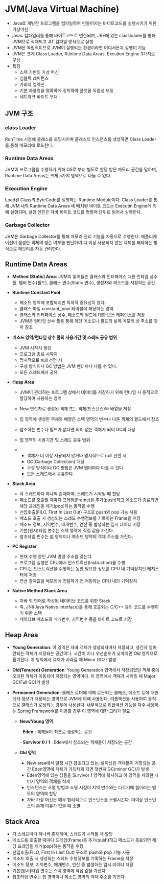 # JVM(Java Virtual Machine)

- Java로 개발한 프로그램을 컴파일하여 만들어지는 바이트코드를 실행시키기 위한 가상머신
- javac 컴파일러를 통해 바이트코드로 변한되며, JRE에 있는 classloader를 통해 JVM으로 적재되고 JIT 컴파일 방식으로 실행
- JVM은 독립적이므로 JVM이 실행되는 환경이라면 어디서든지 실행이 가능
- JVM은 크게 Class Loader, Runtime Data Areas, Excution Engine 3가지로 구성
- 특징
  - 스택 기반의 가상 머신
  - 심볼릭 레퍼런스
  - 가비지 컬렉션
  - 기본 자룧령을 명확하게 정의하여 플랫폼 독립성 보장
  - 네트워크 바이트 오더

## JVM 구조

### class Loader

RunTime 시점에 클래스를 로딩시키며 클래스의 인스턴스를 생성하면 Class Loader를 통해 메모리에 로드한다.

### Runtime Data Areas

JVM이 프로그램을 수행하기 위해 OS로 부터 별도로 할당 받은 메모리 공간을 말하며, Runtime Data Areas는 크게 5가지 영역으로 나눌 수 있다.

### Execution Engine

Load된 Class의 ByteCode를 실행하는 Runtime Module이다. Class Loader를 통해 JVM 내의 Runtime Data Areas 에 배치된 바이트 코드는 Executin Engine에 의해 실행되며, 실행 엔진은 자바 바이트 코드를 명령어 단위로 읽어서 실행한다.

### Garbage Collector

JVM은 Garbage Collector를 통해 메모리 관리 기능을 자동으로 수행한다. 애플리케이션이 생성한 객체의 생존 여부를 판단하여 더 이상 사용되지 않는 객체를 해제하는 방식으로 메모리를 자동 관리한다.

## Runtime Data Areas

- **Method (Static) Area**: JVM이 읽어들인 클래스와 인터페이스 대한 런타임 상수 풀, 멤버 변수(필드), 클래스 변수(Static 변수), 생성자와 메소드를 저장하는 공간
- **Runtime Constant Pool**
  - 메소드 영역에 포함되지만 독자적 중요성이 있다.
  - 클래스 파일 constant_pool 테이블에 해당하는 영역
  - 클래스와 인터페이스 상수, 메소드와 필드에 대한 모든 레퍼런스를 저장
  - JVM은 런타임 상수 풀을 통해 해당 메소드나 필드의 실제 메모리 상 주소를 찾아 참조
- **메소드 영역/런타임 상수 풀의 사용기간 및 스레드 공유 범위**

  - JVM 시작시 생성
  - 프로그램 종료 시까지
  - 명시적으로 null 선언 시
  - 구성 방식이나 GC 방법은 JVM 벤더마다 다를 수 있다.
  - 모든 스레드에서 공유
- **Heap Area**

  - JVM이 관리하는 프로그램 상에서 데이터를 저장하기 위해 런타임 시 동적으로 할당하여 사용하는 영역

  - New 연산자로 생성된 객체 또는 객체(인스턴스)와 배열을 저장

  - 힙 영역에 생성된 객체와 배열은 스택 영역의 변수나 다른 객체의 필드에서 참조

  - 참조하는 변수나 필드가 없다면 의미 없는 객체가 되어 GC의 대상

  - 힙 영역의 사용기간 및 스레드 공유 범위

  - - 객체가 더 이상 사용되지 않거나 명시적으로 null 선언 시
    - GC(Garbage Collection) 대상
    - 구성 방식이나 GC 방법은 JVM 벤더마다 다를 수 있다.
    - 모든 스레드에서 공유한다.
- **Stack Area**
  - 각 스레드마다 하나씩 존재하며, 스레드가 시작될 때 할당
  - 메소드를 호출할 때마다 프레임(Frame)을 추가(push)하고 메소드가 종료되면 해당 프레임을 제거(pop)하는 동작을 수행
  - 선입후출(FILO, First In Last Out) 구조로 push와 pop 기능 사용
  - 메소드 호출 시 생성되는 스레드 수행정보를 기록하는 Frame을 저장
  - 메소드 정보, 지역변수, 매개변수, 연산 중 발생하는 임시 데이터 저장
  - 기본(원시)타입 변수는 스택 영역에 직접 값을 가진다.
  - 참조타임 변수는 힙 영역이나 메소드 영역의 객체 주소를 가진다.
- **PC Register**
  - 현재 수행 중인 JVM 명령 주소를 갖는다.
  - 프로그램 실행은 CPU에서 인스트럭션(Instruction)을 수행
  - CPU는 인스트럭션을 수행하는 동안 필요한 정보를 CPU 내 기억장치인 레지스터에 저장
  - 연산 결곽값을 메모리에 전달하기 전 저장하는 CPU 내의 기억장치
- **Native Method Stack Area**
  - 자바 외 언어로 작성된 네이티브 코드를 위한 Stack
  - 즉, JNI(Java Native Interface)를 통해 호출되는 C/C++ 등의 코드를 수행하기 위한 스택
  - 네이티브 메소드의 매개변수, 지역변수 등을 바이트 코드로 저장

## Heap Area

- **Young Generation**: 이 영역은 자바 객체가 생성되자마자 저장되고, 생긴지 얼마 안되는 객체가 저장되는 공간이다. 시간이 지나 우선순위가 낮아지면 Old 영역으로 옮겨진다. 이 영역에서 객체가 사라질 때 Minor GC가 발생

- **Old(Tenured) Generation**: Young Generation 영역에서 저장되었던 객체 중에 오래된 객체가 이동되어 저장되는 영역이다. 이 영역에서 객체가 사라질 때 Major GC(Full GC)가 발생

- **Permanent Generation**: 클래스 로더에 의해 로든되는 클래스, 메소드 등에 대한 메타 정보가 저장되는 영역으로 JVM에 의해 사용된다. 리플렉션을 사용하여 동적으로 클래스가 로딩되는 경우에 사용된다. 내부적으로 리플렉션 기능을 자주 사용하는 Spring Framework를 이용할 경우 이 영역에 대한 고려가 필요

  - **New/Young 영역**

    \- **Eden** : 객체들이 최초로 생성되는 공간

    \- **Survivor 0 / 1** : Eden에서 참조되는 객체들이 저장되는 공간

  - **Old 영역**

    - New area에서 일정 시간 참조되고 있는, 살아남은 객체들이 저장되는 공간 Eden영역에 객체가 가득차게 되면 첫번째 GC(minor GC)가 발생
    - Eden영역에 있는 값들을 Survivor 1 영역에 복사하고 이 영역을 제외한 나머지 영역의 객체를 삭제
    - 인스턴스는 소멸 방법과 소멸 시점이 지역 변수와는 다르기에 힙이라는 별도의 영역에 할당
    - 자바 가상 머신은 매우 합리적으로 인스턴스를 소멸시킨다. 더이상 인스턴스의 존재 이유가 없을 때 소멸

## Stack Area

- 각 스레드마다 하나씩 존재하며, 스레드가 시작될 때 할당
- 메소드를 호출할 때마다 프레임(Frame)을 추가(push)하고 메소드가 종료되면 해당 프레임을 제거(pop)하는 동작을 수행
- 선입후출(FILO, First In Last Out) 구조로 push와 pop 기능 사용
- 메소드 호출 시 생성되는 스레드 수행정보를 기록하는 Frame을 저장
- 메소드 정보, 지역변수, 매개변수, 연산 중 발생하는 임시 데이터 저장
- 기본(원시)타입 변수는 스택 영역에 직접 값을 가진다.
- 참조타임 변수는 힙 영역이나 메소드 영역의 객체 주소를 가진다.